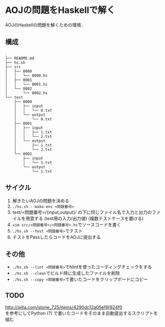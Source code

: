 # AOJの問題をHaskellで解く

AOJのHaskellの問題を解くための環境．

## 構成

```
.
├── README.md
├── hs.sh
├── src
│   ├── 0000
│   │   └── 0000.hs
│   ├── 0001
│   │   └── 0001.hs
│   └── 0002
│       └── 0002.hs
└── test
    ├── 0000
    │   ├── input
    │   │   └── 0.txt
    │   └── output
    │       └── 0.txt
    ├── 0001
    │   ├── input
    │   │   ├── 1.txt
    │   │   └── 2.txt
    │   └── output
    │       ├── 1.txt
    │       └── 2.txt
    └── 0002
        ├── input
        │   └── 1.txt
        └── output
            └── 1.txt
```

## サイクル
1. 解きたいAOJの問題を決める
1. `./hs.sh --make-env <問題番号>`
1. test/<問題番号>/{input,output}/ の下に同じファイル名で入力と出力のファイルを用意する (test用の入力/出力値) (複数テストケースを置ける)
1. `vim src/<問題番号>/<問題番号>.hs`でソースコードを書く
1. `./hs.sh --test <問題番号>`でテスト
1. テストをPassしたらコードをAOJに提出する

## その他
- `./hs.sh --lint <問題番号>`でhlintを使ったコーディングチェックをする
- `./hs.sh --clean`でビルド時に生成したファイルを削除
- `./hs.sh --copy <問題番号>`で書いたコードをクリップボードにコピー

## TODO
http://qiita.com/stone_725/items/4290dc12a05ef6f824f0  
を参考にしてPython (?) で書いたコードをそのまま自動提出するスクリプトを組む
